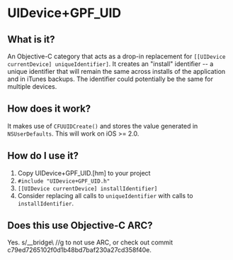 UIDevice+GPF_UID
================

What is it?
-----------
An Objective-C category that acts as a drop-in replacement for
`[[UIDevice currentDevice] uniqueIdentifier]`.  It creates an "install"
identifier -- a unique identifier that will remain the same across installs of
the application and in iTunes backups.  The identifier could potentially be
the same for multiple devices.

How does it work?
-----------------
It makes use of `CFUUIDCreate()` and stores the value generated in
`NSUserDefaults`.  This will work on iOS >= 2.0.

How do I use it?
----------------
1. Copy UIDevice+GPF_UID.[hm] to your project
2. `#include "UIDevice+GPF_UID.h"`
3. `[[UIDevice currentDevice] installIdentifier]`
4. Consider replacing all calls to `uniqueIdentifier` with calls to
`installIdentifier`.

Does this use Objective-C ARC?
------------------------------
Yes.  s/__bridge\ //g to not use ARC, or check out commit c79ed7265102f0d1b48bd7baf230a27cd358f40e.
